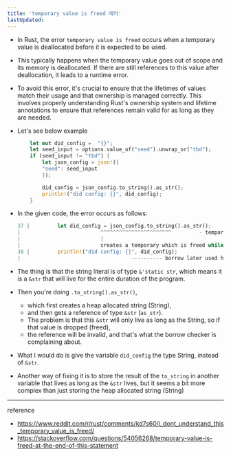 ```yaml
---
title: 'temporary value is freed 에러'
lastUpdated: 
---
```

- In Rust, the error `temporary value is freed` occurs when a temporary value is deallocated before it is expected to be used. 
- This typically happens when the temporary value goes out of scope and its memory is deallocated. If there are still references to this value after deallocation, it leads to a runtime error.

- To avoid this error, it's crucial to ensure that the lifetimes of values match their usage and that ownership is managed correctly. This involves properly understanding Rust's ownership system and lifetime annotations to ensure that references remain valid for as long as they are needed.

- Let's see below example

    ```rust
        let mut did_config =  "{}";
        let seed_input = options.value_of("seed").unwrap_or("tbd");
        if (seed_input != "tbd") {
            let json_config = json!({
            "seed": seed_input
            });

            did_config = json_config.to_string().as_str();
            println!("did config: {}", did_config);
        }
    ```

- In the given code, the error occurs as follows:
    ```rust
    37 |         let did_config = json_config.to_string().as_str();
    |                          ^^^^^^^^^^^^^^^^^^^^^^^         - temporary value is freed at the end of this statement
    |                          |
    |                          creates a temporary which is freed while still in use
    38 |         println!("did config: {}", did_config);
    |                                    ---------- borrow later used here
    ```

- The thing is that the string literal is of type `&'static str`, which means it is a `&str` that will live for the entire duration of the program.

- Then you're doing `.to_string().as_str()`,
  - which first creates a heap allocated string (String),
  - and then gets a reference of type `&str` (`as_str`).
  - The problem is that this `&str` will only live as long as the String, so if that value is dropped (freed),
  - the reference will be invalid, and that's what the borrow checker is complaining about.

- What I would do is give the variable `did_config` the type String, instead of `&str`.

- Another way of fixing it is to store the result of the `to_string` in another variable that lives as long as the `&str` lives, but it seems a bit more complex than just storing the heap allocated string (String)

---
reference
- https://www.reddit.com/r/rust/comments/kd7s60/i_dont_understand_this_temporary_value_is_freed/
- https://stackoverflow.com/questions/54056268/temporary-value-is-freed-at-the-end-of-this-statement